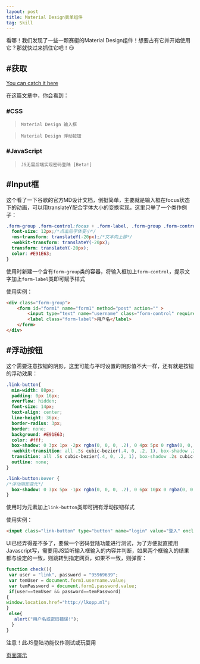 ```yaml
---
layout: post
title: Material Design表单组件
tag: Skill
---
```


看哪！我们发现了一些一颗赛艇的Material Design组件！想要占有它并开始使用它？那就快过来抓住它吧！:smirk:

## #获取
[You can catch it here](http://admin.lkopp.ml/css/styles.css)

在这篇文章中，你会看到：

### #CSS
> `Material Design 输入框`

> `Material Design 浮动按钮`

### #JavaScript
> `JS无需后端实现密码登陆 [Beta!]`

## #Input框

这个看了一下谷歌的官方MD设计文档，倒挺简单，主要就是输入框在focus状态下的动画，可以用translateY配合字体大小的变换实现，这里只举了一个类作例子：
```css
.form-group .form-control:focus + .form-label, .form-group .form-control:valid + .form-label {
  font-size: 12px;/*点击后字体变小*/
  -ms-transform: translateY(-20px);/*文本向上移*/
  -webkit-transform: translateY(-20px);
  transform: translateY(-20px);
  color: #E91E63;
}
```

使用时新建一个含有`form-group`类的容器，将输入框加上`form-control`，提示文字加上`form-label`类即可赋予样式

使用实例：
```html
<div class="form-group">
    <form id="form1" name="form1" method="post" action="" >
        <input type="text" name="username" class="form-control" required="required"/>
        <label class="form-label">用户名</label>
    </form>
</div>
```

## #浮动按钮

这个需要注意按钮的阴影，这里可能与平时设置的阴影值不大一样，还有就是按钮的浮动效果：
```css
.link-button{
  min-width: 88px;
  padding: 0px 16px;
  overflow: hidden;
  font-size: 14px;
  text-align: center;
  line-height: 36px;
  border-radius: 3px;
  border: none;
  background: #E91E63;
  color: #fff;
  box-shadow: 0 3px 1px -2px rgba(0, 0, 0, .2), 0 4px 5px 0 rgba(0, 0, 0, .14), 0 1px 5px 0 rgba(0, 0, 0, .12);
  -webkit-transition: all .5s cubic-bezier(.4, 0, .2, 1), box-shadow .2s cubic-bezier(.4, 0, 1, 1);
  transition: all .5s cubic-bezier(.4, 0, .2, 1), box-shadow .2s cubic-bezier(.4, 0, 1, 1);
  outline: none;
}

.link-button:hover {
/*浮动阴影变化*/
  box-shadow: 0 3px 5px -1px rgba(0, 0, 0, .2), 0 6px 10px 0 rgba(0, 0, 0, .14), 0 1px 18px 0 rgba(0, 0, 0, .12);
}
```

使用时为元素加上`link-button`类即可拥有浮动按钮样式

使用实例：
```html
<input class="link-button" type="button" name="login" value="登入" onclick="check();"/>
```


UI已经弄得差不多了，要做一个密码登陆功能进行测试，为了方便就直接用Javascript写，需要用JS监听输入框输入的内容并判断，如果两个框输入的结果都与设定的一致，则跳转到指定网页，如果不一致，则弹窗：
```javascript
function check(){
 var user = "link", password = "95969639";
 var temUser = document.form1.username.value;
 var temPassword = document.form1.password.value;
 if(user==temUser && password==temPassword)
{
window.location.href="http://lkopp.ml";
}
 else{
   alert("用户名或密码错误!");
  }
}
```
注意！此JS登陆功能仅作测试或玩耍用

[页面演示](https://admin.atlinker.cn)
